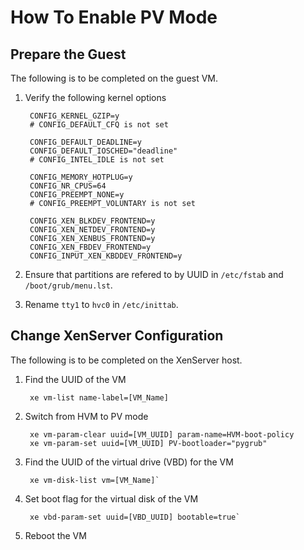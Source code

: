 # How To Enable PV Mode

## Prepare the Guest
The following is to be completed on the guest VM.

1. Verify the following kernel options

		CONFIG_KERNEL_GZIP=y
		# CONFIG_DEFAULT_CFQ is not set
		
		CONFIG_DEFAULT_DEADLINE=y
		CONFIG_DEFAULT_IOSCHED="deadline"
		# CONFIG_INTEL_IDLE is not set
		
		CONFIG_MEMORY_HOTPLUG=y
		CONFIG_NR_CPUS=64
		CONFIG_PREEMPT_NONE=y
		# CONFIG_PREEMPT_VOLUNTARY is not set
		
		CONFIG_XEN_BLKDEV_FRONTEND=y
		CONFIG_XEN_NETDEV_FRONTEND=y
		CONFIG_XEN_XENBUS_FRONTEND=y
		CONFIG_XEN_FBDEV_FRONTEND=y
		CONFIG_INPUT_XEN_KBDDEV_FRONTEND=y

2. Ensure that partitions are refered to by UUID in `/etc/fstab` and `/boot/grub/menu.lst`.

3. Rename `tty1` to `hvc0` in `/etc/inittab`.

## Change XenServer Configuration
The following is to be completed on the XenServer host.

1. Find the UUID of the VM

		xe vm-list name-label=[VM_Name]

2. Switch from HVM to PV mode

		xe vm-param-clear uuid=[VM_UUID] param-name=HVM-boot-policy
		xe vm-param-set uuid=[VM_UUID] PV-bootloader="pygrub"

3. Find the UUID of the virtual drive (VBD) for the VM

		xe vm-disk-list vm=[VM_Name]`

4. Set boot flag for the virtual disk of the VM

		xe vbd-param-set uuid=[VBD_UUID] bootable=true`

5. Reboot the VM
